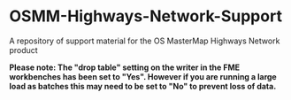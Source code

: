 # OSMM-Highways-Network-Support
A repository of support material for the OS MasterMap Highways Network product 

**Please note: The "drop table" setting on the writer in the FME workbenches has been set to "Yes". However if you are running a large load as batches this may need to be set to "No" to prevent loss of data.**
